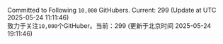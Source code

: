Committed to Following `10,000` GitHubers. Current: <!-- FOLLOWING_COUNT -->299<!-- FOLLOWING_COUNT --> (Update at UTC <!-- LAST_UPDATED -->2025-05-24 11:11:46<!-- LAST_UPDATED -->)<br>
致力于关注`10,000`个GitHuber。当前：<!-- FOLLOWING_COUNT -->299<!-- FOLLOWING_COUNT --> (更新于北京时间 <!-- LAST_UPDATED_CST -->2025-05-24 19:11:46<!-- LAST_UPDATED_CST -->)
